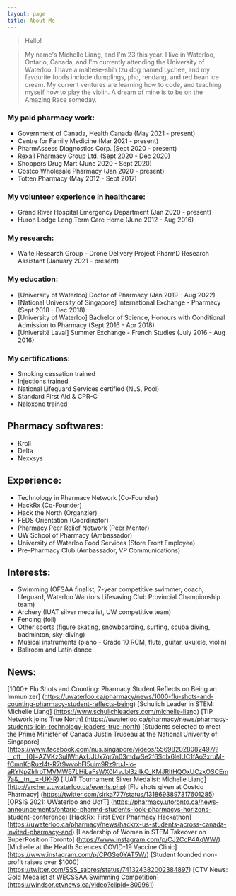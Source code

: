 ```yaml
---
layout: page
title: About Me
---
```



> Hello!

> My name's Michelle Liang, and I'm 23 this year. I live in Waterloo, Ontario, Canada, and I'm currently attending the University of Waterloo. I have a maltese-shih tzu dog named Lychee, and my favourite foods include dumplings, pho, rendang, and red bean ice cream. My current ventures are learning how to code, and teaching myself how to play the violin. A dream of mine is to be on the Amazing Race someday.



### My paid pharmacy work:

- Government of Canada, Health Canada (May 2021 - present)
- Centre for Family Medicine (Mar 2021 - present)
- PharmAssess Diagnostics Corp. (Sept 2020 - present)
- Rexall Pharmacy Group Ltd. (Sept 2020 - Dec 2020)
- Shoppers Drug Mart (June 2020 - Sept 2020)
- Costco Wholesale Pharmacy (Jan 2020 - present)
- Totten Pharmacy (May 2012 - Sept 2017)

### My volunteer experience in healthcare:

- Grand River Hospital Emergency Department (Jan 2020 - present)
- Huron Lodge Long Term Care Home (June 2012 - Aug 2016)

### My research:
- Waite Research Group - Drone Delivery Project PharmD Research Assistant (January 2021 - present)

### My education:

- [University of Waterloo] Doctor of Pharmacy (Jan 2019 - Aug 2022)
- [National University of Singapore] International Exchange - Pharmacy (Sept 2018 - Dec 2018)
- [University of Waterloo] Bachelor of Science, Honours with Conditional Admission to Pharmacy (Sept 2016 - Apr 2018)
- [Université Laval] Summer Exchange - French Studies (July 2016 - Aug 2016)

### My certifications:

- Smoking cessation trained
- Injections trained
- National Lifeguard Services certified (NLS, Pool)
- Standard First Aid & CPR-C
- Naloxone trained

## Pharmacy softwares:
- Kroll
- Delta
- Nexxsys

## Experience:
- Technology in Pharmacy Network (Co-Founder)
- HackRx (Co-Founder)
- Hack the North (Organzier)
- FEDS Orientation (Coordinator)
- Pharmacy Peer Relief Network (Peer Mentor)
- UW School of Pharmacy (Ambassador)
- University of Waterloo Food Services (Store Front Employee)
- Pre-Pharmacy Club (Ambassador, VP Communications)

## Interests:
- Swimming (OFSAA finalist, 7-year competitive swimmer, coach, lifeguard, Waterloo Warriors Lifesaving Club Provincial Championship team)
- Archery (IUAT silver medalist, UW competitive team)
- Fencing (foil)
- Other sports (figure skating, snowboarding, surfing, scuba diving, badminton, sky-diving)
- Musical instruments (piano - Grade 10 RCM, flute, guitar, ukulele, violin)
- Ballroom and Latin dance

## News:
[1000+ Flu Shots and Counting: Pharmacy Student Reflects on Being an Immunizer] (https://uwaterloo.ca/pharmacy/news/1000-flu-shots-and-counting-pharmacy-student-reflects-being)
[Schulich Leader in STEM: Michelle Liang] (https://www.schulichleaders.com/michelle-liang)
[TIP Network joins True North] (https://uwaterloo.ca/pharmacy/news/pharmacy-students-join-technology-leaders-true-north)
[Students selected to meet the Prime Minister of Canada Justin Trudeau at the National Univerity of Singapore] (https://www.facebook.com/nus.singapore/videos/556982028082497/?__cft__[0]=AZVKz3ullWhAxUJUx7qr7n03mdwSe2f6Sdlx6lelUC1fAo3xruM-fCmnKqRuzI4t-R7t9wvohFl5uim9Rz9ruJ-io-aRYNpZIrlrbTMVMW67LHiLaFsWX0I4vJbl3zIIkQ_KMJRltHQOxUCzxOSCEm7a&__tn__=-UK-R)
[IUAT Tournament Silver Medalist: Michelle Liang] (http://archery.uwaterloo.ca/events.php)
[Flu shots given at Costco Pharmacy] (https://twitter.com/sirka777/status/1318693897317601285)
[OPSIS 2021: UWaterloo and UofT] (https://pharmacy.utoronto.ca/news-announcements/ontario-pharmd-students-look-pharmacys-horizons-student-conference)
[HackRx: First Ever Pharmacy Hackathon] (https://uwaterloo.ca/pharmacy/news/hackrx-us-students-across-canada-invited-pharmacy-and)
[Leadership of Women in STEM Takeover on SuperPosition Toronto] (https://www.instagram.com/p/CJ2CcP4AqWW/)
[Michelle at the Health Sciences COVID-19 Vaccine Clinic] (https://www.instagram.com/p/CPGSe0YAT5W/)
[Student founded non-profit raises over $1000] (https://twitter.com/SSS_sabres/status/741324382002384897)
[CTV News: Gold Medalist at WECSSAA Swimming Competition] (https://windsor.ctvnews.ca/video?clipId=809961)
